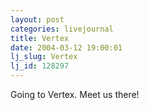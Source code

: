 ```yaml
---
layout: post
categories: livejournal
title: Vertex
date: 2004-03-12 19:00:01
lj_slug: Vertex
lj_id: 128297
---
```

Going to Vertex. Meet us there!
